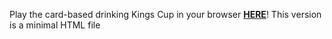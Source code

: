 Play the card-based drinking Kings Cup in your browser **[HERE](https://kay-who-codes.github.io/Kings-Cup/)**!
This version is a minimal HTML file
